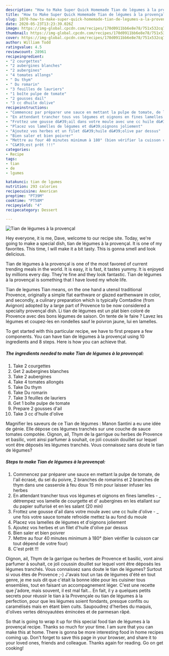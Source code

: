 ```yaml
---
description: "How to Make Super Quick Homemade Tian de légumes à la provençal"
title: "How to Make Super Quick Homemade Tian de légumes à la provençal"
slug: 1070-how-to-make-super-quick-homemade-tian-de-legumes-a-la-provencal
date: 2020-05-23T13:23:39.026Z
image: https://img-global.cpcdn.com/recipes/170d0911bb6e8e78/751x532cq70/tian-de-legumes-a-la-provencal-photo-principale-de-la-recette.jpg
thumbnail: https://img-global.cpcdn.com/recipes/170d0911bb6e8e78/751x532cq70/tian-de-legumes-a-la-provencal-photo-principale-de-la-recette.jpg
cover: https://img-global.cpcdn.com/recipes/170d0911bb6e8e78/751x532cq70/tian-de-legumes-a-la-provencal-photo-principale-de-la-recette.jpg
author: William Todd
ratingvalue: 4.5
reviewcount: 28961
recipeingredient:
- "2 courgettes"
- "2 aubergines blanches"
- "2 aubergines"
- "4 tomates allongs"
- " Du thym"
- " Du romarin"
- "3 feuilles de lauriers"
- "1 boîte pulpe de tomate"
- "2 gousses dail"
- "3 cc dhuile dolive"
recipeinstructions:
- "Commencez par préparer une sauce en mettant la pulpe de tomate, de l&#39;ail écrasé, du sel du poivre, 2 branches de romarins et 2 branches de thym dans une casserole à feu doux 15 min pour laisser infuser les herbes"
- "En attendant trancher tous vos légumes et oignons en fines lamelles _ détrempez vos lamelle de courgette et d&#39; aubergines en les etallant sur du papier sulfurisé et en les salant (20 min)"
- "Frottez une gousse d&#39;ail dans votre moule avec une cc huile d&#39;olive _ une fois votre sauce tomate refroidie mettez la au fond du moule"
- "Placez vos lamelles de légumes et d&#39;oignons joliement"
- "Ajoutez vos herbes et un filet d&#39;huile d&#39;olive par dessus"
- "Bien saler et bien poivrer"
- "Mettre au four 40 minutes minimum à 180° (bien vérifier la cuisson car tout dépend de votre four)"
- "C&#39;est prêt !!!"
categories:
- Recipe
tags:
- tian
- de
- lgumes

katakunci: tian de lgumes 
nutrition: 293 calories
recipecuisine: American
preptime: "PT39M"
cooktime: "PT58M"
recipeyield: "4"
recipecategory: Dessert

---
```



![Tian de légumes à la provençal](https://img-global.cpcdn.com/recipes/170d0911bb6e8e78/751x532cq70/tian-de-legumes-a-la-provencal-photo-principale-de-la-recette.jpg)

Hey everyone, it is me, Dave, welcome to our recipe site. Today, we're going to make a special dish, tian de légumes à la provençal. It is one of my favorites. This time, I will make it a bit tasty. This is gonna smell and look delicious.

Tian de légumes à la provençal is one of the most favored of current trending meals in the world. It is easy, it is fast, it tastes yummy. It is enjoyed by millions every day. They're fine and they look fantastic. Tian de légumes à la provençal is something that I have loved my whole life.

Tian de legumes Tian means, on the one hand a utensil traditional Provence, originally a simple flat earthware or glazed earthenware in color, and secondly, a culinary preparation which is typically Comtadine (from Avignon) adopted by a large part of Provence to be now considered a specialty provençal dish. Li tian de légumes est un plat bien coloré de Provence avec des bons légumes de saison. On tente de le faire ? Lavez les légumes et coupez-les en rondelles sauf le poivron jaune, lui en lamelles.


To get started with this particular recipe, we have to first prepare a few components. You can have tian de légumes à la provençal using 10 ingredients and 8 steps. Here is how you can achieve that.

<!--inarticleads1-->

##### The ingredients needed to make Tian de légumes à la provençal:

1. Take 2 courgettes
1. Get 2 aubergines blanches
1. Take 2 aubergines
1. Take 4 tomates allongés
1. Take  Du thym
1. Take  Du romarin
1. Take 3 feuilles de lauriers
1. Get 1 boîte pulpe de tomate
1. Prepare 2 gousses d&#39;ail
1. Take 3 cc d&#39;huile d&#39;olive


Magnifier les saveurs de ce Tian de légumes : Manon Santini a eu une idée de génie. Elle dépose ces légumes tranchés sur une couche de sauce tomates compotée. Oignon, ail, Thym de la garrigue ou herbes de Provence et basilic, vont ainsi parfumer à souhait, ce joli coussin douillet sur lequel vont être déposés les légumes tranchés. Vous connaissez sans doute le tian de légumes? 

<!--inarticleads2-->

##### Steps to make Tian de légumes à la provençal:

1. Commencez par préparer une sauce en mettant la pulpe de tomate, de l&#39;ail écrasé, du sel du poivre, 2 branches de romarins et 2 branches de thym dans une casserole à feu doux 15 min pour laisser infuser les herbes
1. En attendant trancher tous vos légumes et oignons en fines lamelles - _ détrempez vos lamelle de courgette et d&#39; aubergines en les etallant sur du papier sulfurisé et en les salant (20 min)
1. Frottez une gousse d&#39;ail dans votre moule avec une cc huile d&#39;olive - _ une fois votre sauce tomate refroidie mettez la au fond du moule
1. Placez vos lamelles de légumes et d&#39;oignons joliement
1. Ajoutez vos herbes et un filet d&#39;huile d&#39;olive par dessus
1. Bien saler et bien poivrer
1. Mettre au four 40 minutes minimum à 180° (bien vérifier la cuisson car tout dépend de votre four)
1. C&#39;est prêt !!!


Oignon, ail, Thym de la garrigue ou herbes de Provence et basilic, vont ainsi parfumer à souhait, ce joli coussin douillet sur lequel vont être déposés les légumes tranchés. Vous connaissez sans doute le tian de légumes? Surtout si vous êtes de Provence ;-) J&#39;avais tout un tas de légumes d&#39;été en tout genre, je me suis dit que c&#39;était la bonne idée pour les cuisiner tous ensembles, tout en faisant un accompagnement léger. C&#39;est une recette que j&#39;adore, mais souvent, il est mal fait… En fait, il y a quelques petits secrets pour réussir le tian à la Provençale ou tian de légumes à la perfection, pour que les légumes soient fondants, presque confits ou caramélisés mais en étant bien cuits. Saupoudrez d&#39;herbes du maquis, d&#39;olives vertes dénoyautées émincées et de parmesan râpé. 

So that is going to wrap it up for this special food tian de légumes à la provençal recipe. Thanks so much for your time. I am sure that you can make this at home. There is gonna be more interesting food in home recipes coming up. Don't forget to save this page in your browser, and share it to your loved ones, friends and colleague. Thanks again for reading. Go on get cooking!

